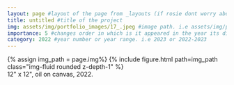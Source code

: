 ```yaml
---
layout: page #layout of the page from _layouts (if rosie dont worry about this)
title: untitled #title of the project
img: assets/img/portfolio_images/17_.jpeg #image path. i.e assets/img/portfolio_images/1_.jpg
importance: 5 #changes order in which is it appeared in the year its displayed in
category: 2022 #year number or year range. i.e 2023 or 2022-2023
---
```


<div class="row">
    <div class="col-sm mt-3 mt-md-0">
        {% assign img_path = page.img%}
        {% include figure.html path=img_path  class="img-fluid rounded z-depth-1" %}
    </div>
</div>
<div class="caption">
    12" x 12", oil on canvas, 2022. 
</div>
